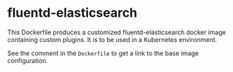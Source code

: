 # fluentd-elasticsearch

This Dockerfile produces a customized fluentd-elasticsearch docker image containing custom plugins. It is to be used in a Kubernetes environment.

See the comment in the `Dockerfile` to get a link to the base image configuration.
